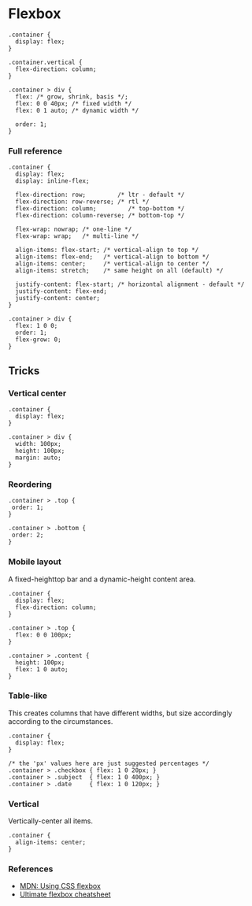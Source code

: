 # Flexbox

    .container {
      display: flex;
    }

    .container.vertical {
      flex-direction: column;
    }

    .container > div {
      flex: /* grow, shrink, basis */;
      flex: 0 0 40px; /* fixed width */
      flex: 0 1 auto; /* dynamic width */

      order: 1;
    }

### Full reference

    .container {
      display: flex;
      display: inline-flex;

      flex-direction: row;         /* ltr - default */
      flex-direction: row-reverse; /* rtl */
      flex-direction: column;         /* top-bottom */
      flex-direction: column-reverse; /* bottom-top */

      flex-wrap: nowrap; /* one-line */
      flex-wrap: wrap;   /* multi-line */

      align-items: flex-start; /* vertical-align to top */
      align-items: flex-end;   /* vertical-align to bottom */
      align-items: center;     /* vertical-align to center */
      align-items: stretch;    /* same height on all (default) */

      justify-content: flex-start; /* horizontal alignment - default */
      justify-content: flex-end;
      justify-content: center;
    }

    .container > div {
      flex: 1 0 0;
      order: 1;
      flex-grow: 0;
    }

## Tricks

### Vertical center

    .container {
      display: flex;
    }

    .container > div {
      width: 100px;
      height: 100px;
      margin: auto;
    }

### Reordering

    .container > .top {
     order: 1;
    }

    .container > .bottom {
     order: 2;
    }

### Mobile layout

A fixed-heighttop bar and a dynamic-height content area.

    .container {
      display: flex;
      flex-direction: column;
    }

    .container > .top {
      flex: 0 0 100px;
    }

    .container > .content {
      height: 100px;
      flex: 1 0 auto;
    }

### Table-like

This creates columns that have different widths, but size accordingly according
to the circumstances.

    .container {
      display: flex;
    }

    /* the 'px' values here are just suggested percentages */
    .container > .checkbox { flex: 1 0 20px; }
    .container > .subject  { flex: 1 0 400px; }
    .container > .date     { flex: 1 0 120px; }

### Vertical

Vertically-center all items.

    .container {
      align-items: center;
    }

### References

 * [MDN: Using CSS flexbox](https://developer.mozilla.org/en-US/docs/Web/Guide/CSS/Flexible_boxes)
 * [Ultimate flexbox cheatsheet](http://www.sketchingwithcss.com/samplechapter/cheatsheet.html)
